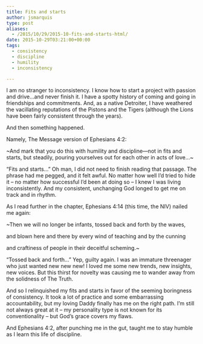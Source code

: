 ```yaml
---
title: Fits and starts
author: jsmarquis
type: post
aliases:
  - /2015/10/29/2015-10-fits-and-starts-html/
date: 2015-10-29T03:21:00+00:00
tags:
  - consistency
  - discipline
  - humility
  - inconsistency

---
```

I am no stranger to inconsistency. I know how to start a project with passion and drive&#8230;and never finish it. I have a spotty history of coming and going in friendships and commitments. And, as a native Detroiter, I have weathered the vacillating reputations of the Pistons and the Tigers (although the Lions have been fairly consistent through the years).

And then something happened.

Namely, The Message version of Ephesians 4:2:

~And mark that you do this with humility and discipline—not in fits and starts, but steadily, pouring yourselves out for each other in acts of love&#8230;~

&#8220;Fits and starts&#8230;&#8221; Oh man, I did not need to finish reading that passage. The phrase had me pegged, and it felt awful. No matter how well I&#8217;d tried to hide it &#8211; no matter how successful I&#8217;d been at doing so &#8211; I knew I was living inconsistently. And my consistent, unchanging God longed to get me on track and in rhythm.

As I read further in the chapter, Ephesians 4:14 (this time, the NIV) nailed me again:

~Then we will no longer be infants, tossed back and forth by the waves,

and blown here and there by every wind of teaching and by the cunning

and craftiness of people in their deceitful scheming.~

&#8220;Tossed back and forth&#8230;&#8221; Yep, guilty again. I was an immature threenager who just wanted new new new! I loved me some new trends, new insights, new voices. But this thirst for novelty was causing me to wander away from the solidness of The Truth.

And so I relinquished my fits and starts in favor of the seeming boringness of consistency. It took a lot of practice and some embarrassing accountability, but my loving Daddy finally has me on the right path. I&#8217;m still not always great at it &#8211; my personality type is not known for its conventionality &#8211; but God&#8217;s grace covers my flaws.

And Ephesians 4:2, after punching me in the gut, taught me to stay humble as I learn this life of discipline.